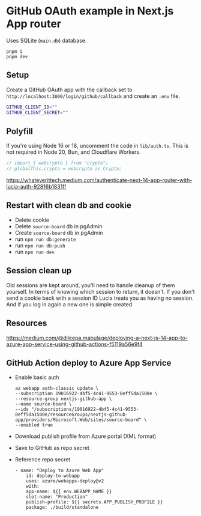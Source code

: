# GitHub OAuth example in Next.js App router

Uses SQLite (`main.db`) database.

```
pnpm i
pnpm dev
```

## Setup

Create a GitHub OAuth app with the callback set to `http://localhost:3000/login/github/callback` and create an `.env` file.

```bash
GITHUB_CLIENT_ID=""
GITHUB_CLIENT_SECRET=""
```

## Polyfill

If you're using Node 16 or 18, uncomment the code in `lib/auth.ts`. This is not required in Node 20, Bun, and Cloudflare Workers.

```ts
// import { webcrypto } from "crypto";
// globalThis.crypto = webcrypto as Crypto;
```

https://whateverittech.medium.com/authenticate-next-14-app-router-with-lucia-auth-92816b1831ff

## Restart with clean db and cookie

- Delete cookie
- Delete `source-board` db in pgAdmin
- Create `source-board` db in pgAdmin
- run `npm run db:generate`
- run `npm run db:push`
- run `npm run dev`

## Session clean up

Old sessions are kept around, you'll need to handle cleanup of them yourself. In terms of knowing which session to return, it doesn't. If you don't send a cookie back with a session ID Lucia treats you as having no session. And if you log in again a new one is simple created

## Resources

https://medium.com/@dileepa.mabulage/deploying-a-next-js-14-app-to-azure-app-service-using-github-actions-f5119a56e9f4

## GitHub Action deploy to Azure App Service

- Enable basic auth

  ```
  az webapp auth-classic update \
  --subscription 19016922-4bf5-4c41-9553-8eff5da1500e \
  --resource-group nextjs-github-app \
  --name source-board \
  --ids "/subscriptions/19016922-4bf5-4c41-9553-8eff5da1500e/resourceGroups/nextjs-github-app/providers/Microsoft.Web/sites/source-board" \
  --enabled true
  ```

- Download publish profile from Azure portal (XML format)
- Save to GitHub as repo secret
- Reference repo secret

  ```
  - name: "Deploy to Azure Web App"
      id: deploy-to-webapp
      uses: azure/webapps-deploy@v2
      with:
      app-name: ${{ env.WEBAPP_NAME }}
      slot-name: "Production"
      publish-profile: ${{ secrets.APP_PUBLISH_PROFILE }}
      package: ./build/standalone
  ```
